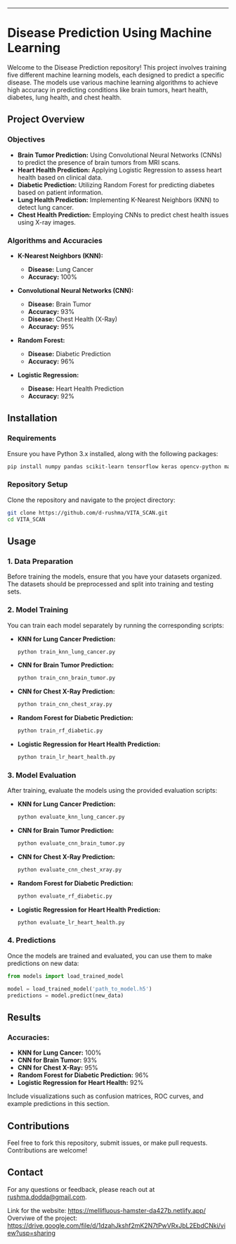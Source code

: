 ---

# Disease Prediction Using Machine Learning

Welcome to the Disease Prediction repository! This project involves training five different machine learning models, each designed to predict a specific disease. The models use various machine learning algorithms to achieve high accuracy in predicting conditions like brain tumors, heart health, diabetes, lung health, and chest health.

## Project Overview

### Objectives

- **Brain Tumor Prediction:** Using Convolutional Neural Networks (CNNs) to predict the presence of brain tumors from MRI scans.
- **Heart Health Prediction:** Applying Logistic Regression to assess heart health based on clinical data.
- **Diabetic Prediction:** Utilizing Random Forest for predicting diabetes based on patient information.
- **Lung Health Prediction:** Implementing K-Nearest Neighbors (KNN) to detect lung cancer.
- **Chest Health Prediction:** Employing CNNs to predict chest health issues using X-ray images.

### Algorithms and Accuracies

- **K-Nearest Neighbors (KNN):**  
  - **Disease:** Lung Cancer  
  - **Accuracy:** 100%

- **Convolutional Neural Networks (CNN):**  
  - **Disease:** Brain Tumor  
  - **Accuracy:** 93%  
  - **Disease:** Chest Health (X-Ray)  
  - **Accuracy:** 95%

- **Random Forest:**  
  - **Disease:** Diabetic Prediction  
  - **Accuracy:** 96%

- **Logistic Regression:**  
  - **Disease:** Heart Health Prediction  
  - **Accuracy:** 92%

## Installation

### Requirements

Ensure you have Python 3.x installed, along with the following packages:

```bash
pip install numpy pandas scikit-learn tensorflow keras opencv-python matplotlib seaborn
```

### Repository Setup

Clone the repository and navigate to the project directory:

```bash
git clone https://github.com/d-rushma/VITA_SCAN.git
cd VITA_SCAN
```

## Usage

### 1. Data Preparation

Before training the models, ensure that you have your datasets organized. The datasets should be preprocessed and split into training and testing sets.

### 2. Model Training

You can train each model separately by running the corresponding scripts:

- **KNN for Lung Cancer Prediction:**
  ```bash
  python train_knn_lung_cancer.py
  ```

- **CNN for Brain Tumor Prediction:**
  ```bash
  python train_cnn_brain_tumor.py
  ```

- **CNN for Chest X-Ray Prediction:**
  ```bash
  python train_cnn_chest_xray.py
  ```

- **Random Forest for Diabetic Prediction:**
  ```bash
  python train_rf_diabetic.py
  ```

- **Logistic Regression for Heart Health Prediction:**
  ```bash
  python train_lr_heart_health.py
  ```

### 3. Model Evaluation

After training, evaluate the models using the provided evaluation scripts:

- **KNN for Lung Cancer Prediction:**
  ```bash
  python evaluate_knn_lung_cancer.py
  ```

- **CNN for Brain Tumor Prediction:**
  ```bash
  python evaluate_cnn_brain_tumor.py
  ```

- **CNN for Chest X-Ray Prediction:**
  ```bash
  python evaluate_cnn_chest_xray.py
  ```

- **Random Forest for Diabetic Prediction:**
  ```bash
  python evaluate_rf_diabetic.py
  ```

- **Logistic Regression for Heart Health Prediction:**
  ```bash
  python evaluate_lr_heart_health.py
  ```

### 4. Predictions

Once the models are trained and evaluated, you can use them to make predictions on new data:

```python
from models import load_trained_model

model = load_trained_model('path_to_model.h5')
predictions = model.predict(new_data)
```

## Results

### Accuracies:

- **KNN for Lung Cancer:** 100%
- **CNN for Brain Tumor:** 93%
- **CNN for Chest X-Ray:** 95%
- **Random Forest for Diabetic Prediction:** 96%
- **Logistic Regression for Heart Health:** 92%

Include visualizations such as confusion matrices, ROC curves, and example predictions in this section.

## Contributions

Feel free to fork this repository, submit issues, or make pull requests. Contributions are welcome!


## Contact

For any questions or feedback, please reach out at rushma.dodda@gmail.com.


Link for the website: https://mellifluous-hamster-da427b.netlify.app/
Overviwe of the project: https://drive.google.com/file/d/1dzahJkshf2mK2N7tPwVRxJbL2EbdCNki/view?usp=sharing
